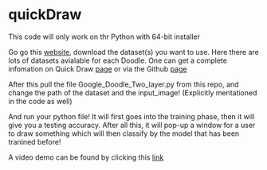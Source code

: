 # quickDraw

This code will only work on thr Python with 64-bit installer


Go go this [website](https://console.cloud.google.com/storage/browser/quickdraw_dataset/full/numpy_bitmap;tab=objects?pli=1&prefix=), download the dataset(s) you want to use. Here there are lots of datasets avialable for each Doodle. One can get a complete infomation on Quick Draw [page](https://quickdraw.withgoogle.com/) or via the Github [page](https://github.com/googlecreativelab/quickdraw-dataset)


After this pull the file Google_Doodle_Two_layer.py from this repo, and change the path of the dataset and the input_image! (Explicitly mentationed in the code as well)

And run your python file! It will first goes into the training phase, then it will give you a testing accuracy. After all this, it will pop-up a window for a user to draw something which will then classify by the model that has been tranined before!

A video demo can be found by clicking this [link](https://www.youtube.com/watch?v=rriS3dYe02g&feature=youtu.be)
